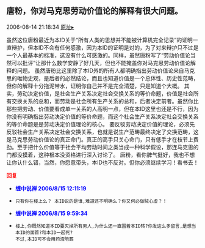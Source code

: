 ## 唐粉，你对马克思劳动价值论的解释有很大问题。
2006-08-14 21:18:34
[原址▸](http://www.fxgan.com/chan_time/2006_07_12/239.htm)


虽然这位唐粉最近为本ID关于“所有人类的思想并不能被计算机完全记录”的证明一直辩护，但本ID不会有任何感激，因为本ID的证明是对的，为了对来辩护只不过是一个人最基本的标准，这没有什么可感激的。同样，虽然唐粉写了“劳动价值论当然可以批评”让那什么数学安静了好几天，但也不能掩盖你对马克思劳动价值论解释的问题。 虽然唐粉比这里除了本ID外的所有人都明确指出劳动价值论来自马克思的唯物史观，是后者的必然结论，而且也知道价值是一个总体性、历史性范畴，但你的解释十分拖泥带水，证明你自己并不是完全清楚，只是知道个大概。 其实，劳动决定价值，是社会生产关系决定社会交换关系的等价命题，价值是社会所有交换关系的总和，而劳动是社会所有生产关系的总和，后者决定前者。虽然你比那些把劳动、价值要看成单一关系的人高明一点，但在本ID这里也还是不行，因为你没有明确指出劳动决定价值的等价命题，而这个社会生产关系决定社会交换关系的等价命题是是劳动决定价值理论的核心。 要反驳劳动决定价值的理论，必须先反驳社会生产关系决定社会交换关系，也就是说生产范畴最终决定了交换范畴，这是马克思劳动价值论的真正命门。真正的高手只关心命门，只有低手才在枝节上费劲。至于把什么价值等于社会平均劳动时间之类当成一种科学假设，那连马克思的门都没摸着，这种根本没资格进行深入讨论了。 唐粉，看你脾气挺好，我也不想让你认什么错，当然，你愿意带头，本ID也不反对。但你必须继续学习！看书去！




**<font color='red'>回复</font>**


- **<font color='blue'>缠中说禅 2006/8/15 12:11:19</font>**
- ```
  只有你在楼上么？ 本ID说的是谁,难道还不明确么？你又何必做贼心虚？！
  ```
- **<font color='blue'>缠中说禅 2006/8/15 9:59:34</font>**
- ```
  楼上,你既然知道本ID要灭掉所有男人,为什么还一直围着本ID转?你发这么多留言,是想当本ID的面首?和本ID一起死?
  不过,本ID可不会用药渣陪葬
  ```
